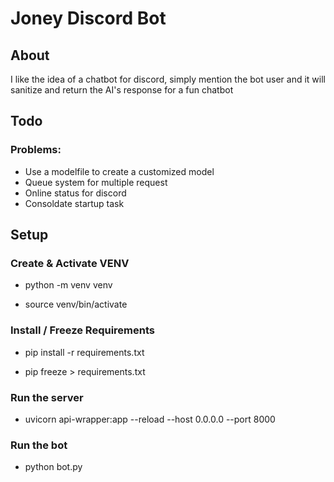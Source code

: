 # Joney Discord Bot

## About

I like the idea of a chatbot for discord, simply mention the bot user and it will sanitize and return the AI's response for a fun chatbot

## Todo

### Problems:

- Use a modelfile to create a customized model
- Queue system for multiple request
- Online status for discord
- Consoldate startup task

## Setup

### Create & Activate VENV

- python -m venv venv

- source venv/bin/activate

### Install / Freeze Requirements

- pip install -r requirements.txt

- pip freeze > requirements.txt

### Run the server

- uvicorn api-wrapper:app --reload --host 0.0.0.0 --port 8000

### Run the bot

- python bot.py
